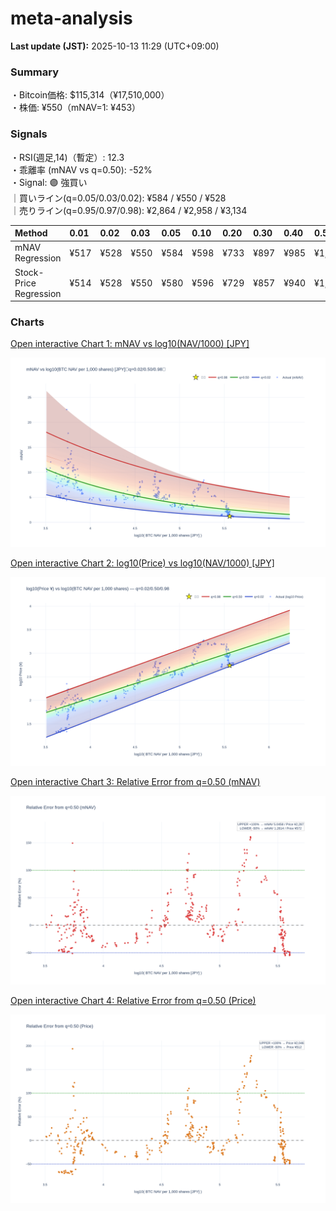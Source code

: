 # meta-analysis


<!--REPORT:START-->
**Last update (JST):** 2025-10-13 11:29 (UTC+09:00)

### Summary
・Bitcoin価格: $115,314（¥17,510,000）  
・株価: ¥550（mNAV=1: ¥453）

### Signals
・RSI(週足,14)（暫定）: 12.3  
・乖離率 (mNAV vs q=0.50): -52%  
・Signal: 🟣 強買い  
｜買いライン(q=0.05/0.03/0.02): ¥584 / ¥550 / ¥528  
｜売りライン(q=0.95/0.97/0.98): ¥2,864 / ¥2,958 / ¥3,134

| Method                 | 0.01   | 0.02   | 0.03   | 0.05   | 0.10   | 0.20   | 0.30   | 0.40   | 0.50   | 0.60   | 0.70   | 0.80   | 0.90   | 0.95   | 0.97   | 0.98   | 0.99   |
|:-----------------------|:-------|:-------|:-------|:-------|:-------|:-------|:-------|:-------|:-------|:-------|:-------|:-------|:-------|:-------|:-------|:-------|:-------|
| mNAV Regression        | ¥517   | ¥528   | ¥550   | ¥584   | ¥598   | ¥733   | ¥897   | ¥985   | ¥1,143 | ¥1,324 | ¥1,501 | ¥1,876 | ¥2,496 | ¥2,864 | ¥2,958 | ¥3,134 | ¥3,137 |
| Stock-Price Regression | ¥514   | ¥528   | ¥550   | ¥580   | ¥596   | ¥729   | ¥857   | ¥940   | ¥1,023 | ¥1,195 | ¥1,410 | ¥1,826 | ¥2,348 | ¥2,543 | ¥2,611 | ¥2,845 | ¥2,859 |

### Charts
[Open interactive Chart 1: mNAV vs log10(NAV/1000) [JPY]](https://tkzm240.github.io/meta-analysis/fig1.html)

![fig1](assets/fig1.png)

[Open interactive Chart 2: log10(Price) vs log10(NAV/1000) [JPY]](https://tkzm240.github.io/meta-analysis/fig2.html)

![fig2](assets/fig2.png)

[Open interactive Chart 3: Relative Error from q=0.50 (mNAV)](https://tkzm240.github.io/meta-analysis/fig3.html)

![fig3](assets/fig3.png)

[Open interactive Chart 4: Relative Error from q=0.50 (Price)](https://tkzm240.github.io/meta-analysis/fig4.html)

![fig4](assets/fig4.png)
<!--REPORT:END-->
